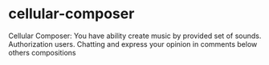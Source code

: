 # cellular-composer
Cellular Composer: You have ability create music by provided set of sounds. Authorization users. Chatting and express your opinion in comments below others compositions
